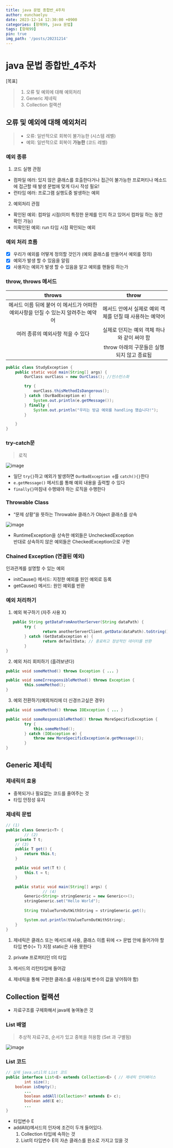 ```yaml
---
title: java 문법 종합반_4주차
author: eunchaelyu
date: 2023-12-14 12:30:00 +0900
categories: [항해99, java 문법]
tags: [항해99]
pin: true
img_path: '/posts/20231214'
---
```


# java 문법 종합반_4주차        
  [목표]    
> 1. 오류 및 예외에 대해 예외처리    
> 2. Generic 제네릭
> 3. Collection 컬랙션  

## 오류 및 예외에 대해 예외처리     
> - 오류: 일반적으로 회복이 불가능한 (시스템 레벨)    
> - 예외: 일반적으로 회복이 **가능한** (코드 레벨)    

### 예외 종류        
1. 코드 실행 관점    
- 컴파일 에러: 있지 않은 클래스를 호출한다거나 접근이 불가능한 프로퍼티나 메소드에 접근할 때 발생
  문법에 맞게 다시 작성 필요!    
- 런타임 에러: 프로그램 실행도중 발생하는 예외    

2. 예외처리 관점    
- 확인된 예외: 컴파일 시점(이미 특정한 문제를 인지 하고 있어서 컴파일 하는 동안 확인 가능)     
- 미확인된 예외: run 타임 시점 확인되는 예외    

### 예외 처리 흐름    
- [x] 우리가 예외를 어떻게 정의할 것인가 (예외 클래스를 만들어서 예외를 정의)    
- [x] 예외가 발생 할 수 있음을 알림 
- [x] 사용자는 예외가 발생 할 수 있음을 알고 예외를 핸들링 하는가

### throw, throws 메서드    

|throws                                                                        |throw                                                |             
|:----------------------------------------------------------------------------:|:----------------------------------------------------:|      
|메서드 이름 뒤에 붙어 이 메서드가 어떠한 예외사항을 던질 수 있는지 알려주는 예약어|메서드 안에서 실제로 예외 객체를 던질 때 사용하는 예약어 |          
|여러 종류의 예외사항 적을 수 있다                                              |실제로 던지는 예외 객체 하나와 같이 써야 함               |          
|                                                                             |throw 아래의 구문들은 실행되지 않고 종료됨              |      


```java
public class StudyException {
    public static void main(String[] args) {
        OurClass ourClass = new OurClass(); //인스턴스화

        try {
            ourClass.thisMethodIsDangerous();
        } catch (OurBadException e) {
            System.out.println(e.getMessage());
        } finally {
            System.out.println("우리는 방금 예외를 handling 했습니다!");
        }

    }
}
```

### try-catch문     
> 로직    

![image](https://github.com/eunchaelyu/eunchaelyu.github.io/assets/119996957/4ddd8349-d6fc-41e4-a749-8a4f835b8948)      

-  일단 ``try{}``하고 예외가 발생하면 ``OurBadException e``를 ``catch(){}``한다            
-  ``e.getMessage()`` 메서드를 통해 예외 내용을 출력할 수 있다            
-  ``finally{}``마침내 수행돼야 하는 로직을 수행한다            

### Throwable Class        
-  “문제 상황”을 뜻하는 Throwable 클래스가 Object 클래스를 상속    

![image](https://github.com/eunchaelyu/eunchaelyu.github.io/assets/119996957/711e0ad5-70c7-4d96-b55a-4e9f5af47157)        

- RuntimeException을 상속한 예외들은 UncheckedException    
  반대로 상속하지 않은 예외들은 CheckedException으로 구현    

### Chained Exception (연결된 예외)    
   인과관계를 설명할 수 있는 예외    

- initCause() 메서드: 지정한 예외를 원인 예외로 등록
- getCause() 메서드: 원인 예외를 반환

### 예외 처리하기
  1. 예외 복구하기 (자주 사용 X)
   
```java
   public String getDataFromAnotherServer(String dataPath) {
		try {
				return anotherServerClient.getData(dataPath).toString();
		} catch (GetDataException e) {
				return defaultData; // 종료하고 정상적인 데이터를 반환 
		}
}
```

  2. 예외 처리 회피하기 (흘려보낸다)      
       
```java
public void someMethod() throws Exception { ... }

public void someIrresponsibleMethod() throws Exception {
		this.someMethod();
}
```

  3. 예외 전환하기(예외처리에 더 신경쓰고싶은 경우)    
       
```java
public void someMethod() throws IOException { ... }

public void someResponsibleMethod() throws MoreSpecificException {
		try {
			this.someMethod();
		} catch (IOException e) {
			throw new MoreSpecificException(e.getMessage());
		}
}
```



## Generic 제네릭   

### 제네릭의 효용      
- 중복되거나 필요없는 코드를 줄여주는 것      
- 타입 안정성 유지

### 제네릭 문법    

```java
// (1)
public class Generic<T> {
		// (2)
    private T t;
    // (3)
    public T get() {
        return this.t;
    }

    public void set(T t) {
        this.t = t;
    }

    public static void main(String[] args) {
				// (4)
        Generic<String> stringGeneric = new Generic<>();
        stringGeneric.set("Hello World");
				
        String tValueTurnOutWithString = stringGeneric.get();

        System.out.println(tValueTurnOutWithString);
    }
}
```

  1. 제네릭은 클래스 또는 메서드에 사용,
     클래스 이름 뒤에 <> 문법 안에 들어가야 할 타입 변수(= T) 지정
     static은 사용 못한다
     
  2. private 프로퍼티인 t의 타입
     
  3. 메서드의 리턴타입에 들어감    

  4. 제네릭을 통해 구현한 클래스를 사용(실제 변수의 값을 넣어줘야 함)



## Collection 컬랙션
 - 자료구조를 구체화해서 java에 놓여놓은 것

### List 배열
> 추상적 자료구조, 순서가 있고 중복을 허용함 (Set 과 구별됨)    

![image](https://github.com/eunchaelyu/eunchaelyu.github.io/assets/119996957/416787dc-3d99-4d6f-9ed6-747bc445964a)

### List<E> 코드        

```java
// 실제 java.util의 List 코드
public interface List<E> extends Collection<E> { // 제네릭 인터페이스 
		int size();
    boolean isEmpty();
		...
		boolean addAll(Collection<? extends E> c);
		boolean add(E e);
		...
}      
```
- 타입변수 E    
- addAll()메서드의 인자에 조건이 두개 들어있다.    
    1. Collection 타입에 속하는 것    
    2. List의 타입변수 E의 자손 클래스를 원소로 가지고 있을 것    


